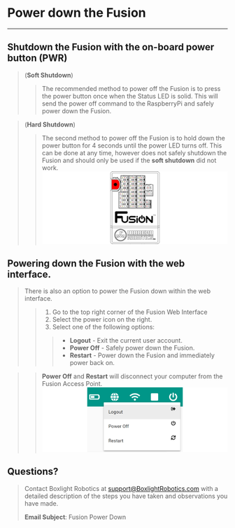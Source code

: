 # **Power down the Fusion**
-----
## **Shutdown the Fusion with the on-board power button (PWR)**

>(**Soft Shutdown**)  
>> The recommended method to power off the Fusion is to press the power button once when the Status LED is solid. This will send the power off command to the RaspberryPi and safely power down the Fusion.  

>(**Hard Shutdown**) 
>>The second method to power off the Fusion is to hold down the power button for 4 seconds until the power LED turns off. This can be done at any time, however does not safely shutdown the Fusion and should only be used if the **soft shutdown** did not work.
>![](img/Power/PowerButton.png)

## **Powering down the Fusion with the web interface.**
>There is also an option to power the Fusion down within the web interface.
>>1. Go to the top right corner of the Fusion Web Interface
>>2. Select the power icon on the right.
>>3. Select one of the following options:  
>>>* **Logout** - Exit the current user account.  
>>>* **Power Off** - Safely power down the Fusion.  
>>>* **Restart** - Power down the Fusion and immediately power back on.

>>**Power Off** and **Restart** will disconnect your computer from the Fusion Access Point.
>![](img/Web/power_logout.PNG)

## **Questions?**
>Contact Boxlight Robotics at [support@BoxlightRobotics.com](mailto:support@BoxlightRobotics.com) with a detailed description of the steps you have taken and observations you have made.
>
>**Email Subject**: Fusion Power Down